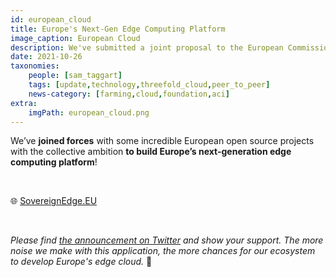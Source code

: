```yaml
---
id: european_cloud
title: Europe's Next-Gen Edge Computing Platform
image_caption: European Cloud
description: We've submitted a joint proposal to the European Commission to build Europe's next-generation edge computing platform!
date: 2021-10-26
taxonomies:
    people: [sam_taggart]
    tags: [update,technology,threefold_cloud,peer_to_peer]
    news-category: [farming,cloud,foundation,aci]
extra:
    imgPath: european_cloud.png
---
```


We’ve **joined forces** with some incredible European open source projects with the collective ambition **to build Europe’s next-generation edge computing platform**!

<br/>

🌐 [SovereignEdge.EU](https://sovereignedge.eu/MetaOS/)

<br/>

*Please find [the announcement on Twitter](https://twitter.com/threefold_io/status/1452941932129312774) and show your support. The more noise we make with this application, the more chances for our ecosystem to develop Europe's edge cloud.* 🙏
